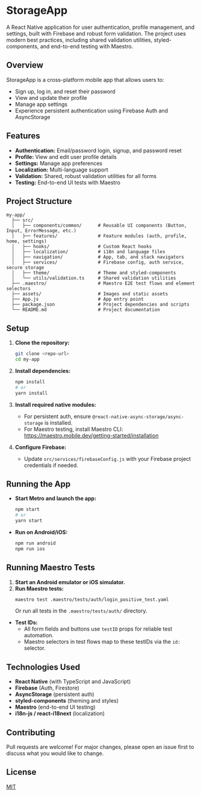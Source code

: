 # StorageApp

A React Native application for user authentication, profile management, and settings, built with Firebase and robust form validation. The project uses modern best practices, including shared validation utilities, styled-components, and end-to-end testing with Maestro.

## Overview

StorageApp is a cross-platform mobile app that allows users to:
- Sign up, log in, and reset their password
- View and update their profile
- Manage app settings
- Experience persistent authentication using Firebase Auth and AsyncStorage

## Features
- **Authentication:** Email/password login, signup, and password reset
- **Profile:** View and edit user profile details
- **Settings:** Manage app preferences
- **Localization:** Multi-language support
- **Validation:** Shared, robust validation utilities for all forms
- **Testing:** End-to-end UI tests with Maestro

## Project Structure

```
my-app/
  ├── src/
  │   ├── components/common/      # Reusable UI components (Button, Input, ErrorMessage, etc.)
  │   ├── features/               # Feature modules (auth, profile, home, settings)
  │   ├── hooks/                  # Custom React hooks
  │   ├── localization/           # i18n and language files
  │   ├── navigation/             # App, tab, and stack navigators
  │   ├── services/               # Firebase config, auth service, secure storage
  │   ├── theme/                  # Theme and styled-components
  │   └── utils/validation.ts     # Shared validation utilities
  ├── .maestro/                   # Maestro E2E test flows and element selectors
  ├── assets/                     # Images and static assets
  ├── App.js                      # App entry point
  ├── package.json                # Project dependencies and scripts
  └── README.md                   # Project documentation
```

## Setup

1. **Clone the repository:**
   ```sh
   git clone <repo-url>
   cd my-app
   ```
2. **Install dependencies:**
   ```sh
   npm install
   # or
   yarn install
   ```
3. **Install required native modules:**
   - For persistent auth, ensure `@react-native-async-storage/async-storage` is installed.
   - For Maestro testing, install Maestro CLI: https://maestro.mobile.dev/getting-started/installation

4. **Configure Firebase:**
   - Update `src/services/firebaseConfig.js` with your Firebase project credentials if needed.

## Running the App

- **Start Metro and launch the app:**
  ```sh
  npm start
  # or
  yarn start
  ```
- **Run on Android/iOS:**
  ```sh
  npm run android
  npm run ios
  ```

## Running Maestro Tests

1. **Start an Android emulator or iOS simulator.**
2. **Run Maestro tests:**
   ```sh
   maestro test .maestro/tests/auth/login_positive_test.yaml
   ```
   Or run all tests in the `.maestro/tests/auth/` directory.

- **Test IDs:**
  - All form fields and buttons use `testID` props for reliable test automation.
  - Maestro selectors in test flows map to these testIDs via the `id:` selector.

## Technologies Used
- **React Native** (with TypeScript and JavaScript)
- **Firebase** (Auth, Firestore)
- **AsyncStorage** (persistent auth)
- **styled-components** (theming and styles)
- **Maestro** (end-to-end UI testing)
- **i18n-js / react-i18next** (localization)

## Contributing
Pull requests are welcome! For major changes, please open an issue first to discuss what you would like to change.

## License
[MIT](LICENSE) 